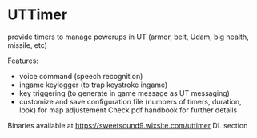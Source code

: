 # UTTimer
provide timers to manage powerups in UT (armor, belt, Udam, big health, missile, etc)

Features:
- voice command (speech recognition)
- ingame keylogger (to trap keystroke ingame) 
- key triggering (to generate in game message as UT messaging) 
- customize and save configuration file (numbers of timers, duration, look) for map adjustement
Check pdf handbook for further details

Binaries available at https://sweetsound9.wixsite.com/uttimer DL section

